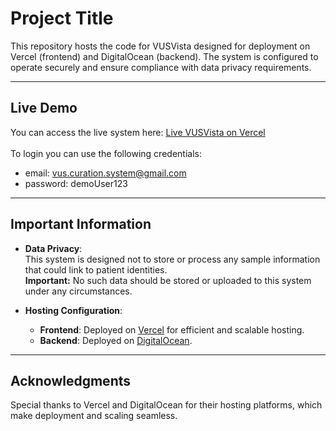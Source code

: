 # Project Title

This repository hosts the code for VUSVista designed for deployment on Vercel (frontend) and DigitalOcean (backend). The system is configured to operate securely and ensure compliance with data privacy requirements.

---

## Live Demo

You can access the live system here: [Live VUSVista on Vercel](https://vus-vista.vercel.app)</br></br>
To login you can use the following credentials: 
- email: vus.curation.system@gmail.com
- password: demoUser123

---

## Important Information

- **Data Privacy**:  
  This system is designed not to store or process any sample information that could link to patient identities.  
  **Important:** No such data should be stored or uploaded to this system under any circumstances.

- **Hosting Configuration**:  
  - **Frontend**: Deployed on [Vercel](https://vercel.com/) for efficient and scalable hosting.  
  - **Backend**: Deployed on [DigitalOcean](https://www.digitalocean.com/).

---

## Acknowledgments

Special thanks to Vercel and DigitalOcean for their hosting platforms, which make deployment and scaling seamless.
